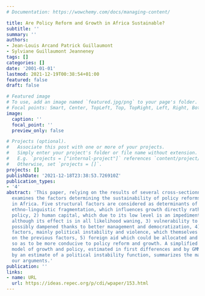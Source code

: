 ```yaml
---
# Documentation: https://wowchemy.com/docs/managing-content/

title: Are Policy Reform and Growth in Africa Sustainable?
subtitle: ''
summary: ''
authors:
- Jean-Louis Arcand Patrick Guillaumont
- Sylviane Guillaumont Jeanneney
tags: []
categories: []
date: '2001-01-01'
lastmod: 2021-12-19T00:38:54+01:00
featured: false
draft: false

# Featured image
# To use, add an image named `featured.jpg/png` to your page's folder.
# Focal points: Smart, Center, TopLeft, Top, TopRight, Left, Right, BottomLeft, Bottom, BottomRight.
image:
  caption: ''
  focal_point: ''
  preview_only: false

# Projects (optional).
#   Associate this post with one or more of your projects.
#   Simply enter your project's folder or file name without extension.
#   E.g. `projects = ["internal-project"]` references `content/project/deep-learning/index.md`.
#   Otherwise, set `projects = []`.
projects: []
publishDate: '2021-12-18T23:38:53.726910Z'
publication_types:
- '4'
abstract: 'This paper, relying on the results of several cross-sectionnal growth regressions,
  examines the factors determining the sustainability of policy reforms and growth
  in Africa. Five structural factors are considered as determinants of policy: 1)
  ethno-linguistic fragmentation, which influences growth directly rather than through
  policy, 2) human capital, which due to its low level is an impediment to good policy,
  although its effect is in all likelihood waning, 3) vulnerability to external shocks,
  possibly dampened thanks to better management and democratization, 4) political
  factors, mainly political instability and violence, which themselves partly depend
  on the previous factors, 5) foreign aid which could be allocated and &quot;conditionned&quot;
  so as to be more conducive to policy reform and growth. A simplified structural
  model of growth and policy, estimated in first differences and by GMM, and supplemented
  by an estimate of a political instability function, summarizes the main lines of
  our arguments.'
publication: ''
links:
- name: URL
  url: https://ideas.repec.org/p/cdi/wpaper/153.html
---
```

